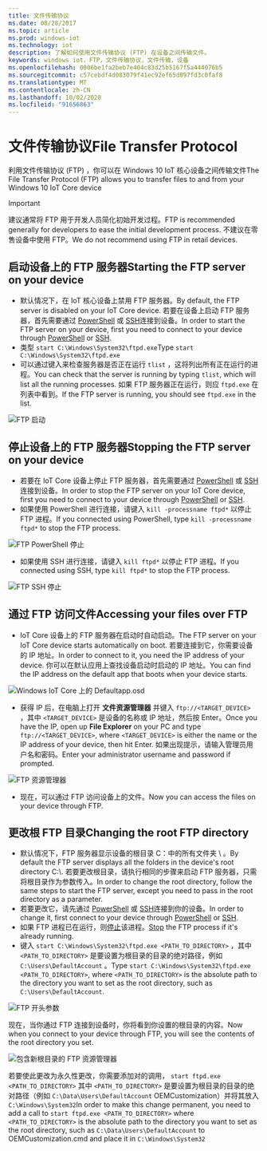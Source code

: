 ```yaml
---
title: 文件传输协议
ms.date: 08/28/2017
ms.topic: article
ms.prod: windows-iot
ms.technology: iot
description: 了解如何使用文件传输协议 (FTP) 在设备之间传输文件。
keywords: windows iot，FTP，文件传输协议，文件传输，设备
ms.openlocfilehash: 0006be1fa2beb7e404c83d25b5167f5a444076b5
ms.sourcegitcommit: c57cebdf4d083079f41ec92ef65d897fd3c0faf8
ms.translationtype: MT
ms.contentlocale: zh-CN
ms.lasthandoff: 10/02/2020
ms.locfileid: "91656863"
---
```

# <a name="file-transfer-protocol"></a><span data-ttu-id="10e81-104">文件传输协议</span><span class="sxs-lookup"><span data-stu-id="10e81-104">File Transfer Protocol</span></span>
<span data-ttu-id="10e81-105">利用文件传输协议 (FTP) ，你可以在 Windows 10 IoT 核心设备之间传输文件</span><span class="sxs-lookup"><span data-stu-id="10e81-105">The File Transfer Protocol (FTP) allows you to transfer files to and from your Windows 10 IoT Core device</span></span>

> [!IMPORTANT]
> <span data-ttu-id="10e81-106">建议通常将 FTP 用于开发人员简化初始开发过程。</span><span class="sxs-lookup"><span data-stu-id="10e81-106">FTP is recommended generally for developers to ease the initial development process.</span></span> <span data-ttu-id="10e81-107">不建议在零售设备中使用 FTP。</span><span class="sxs-lookup"><span data-stu-id="10e81-107">We do not recommend using FTP in retail devices.</span></span>

## <a name="starting-the-ftp-server-on-your-device"></a><span data-ttu-id="10e81-108">启动设备上的 FTP 服务器</span><span class="sxs-lookup"><span data-stu-id="10e81-108">Starting the FTP server on your device</span></span>
* <span data-ttu-id="10e81-109">默认情况下，在 IoT 核心设备上禁用 FTP 服务器。</span><span class="sxs-lookup"><span data-stu-id="10e81-109">By default, the FTP server is disabled on your IoT Core device.</span></span>  <span data-ttu-id="10e81-110">若要在设备上启动 FTP 服务器，首先需要通过 [PowerShell](../connect-your-device/PowerShell.md) 或 [SSH](../connect-your-device/SSH.md)连接到设备。</span><span class="sxs-lookup"><span data-stu-id="10e81-110">In order to start the FTP server on your device, first you need to connect to your device through [PowerShell](../connect-your-device/PowerShell.md) or [SSH](../connect-your-device/SSH.md).</span></span>
* <span data-ttu-id="10e81-111">类型 `start C:\Windows\System32\ftpd.exe`</span><span class="sxs-lookup"><span data-stu-id="10e81-111">Type `start C:\Windows\System32\ftpd.exe`</span></span>
* <span data-ttu-id="10e81-112">可以通过键入来检查服务器是否正在运行 `tlist` ，这将列出所有正在运行的进程。</span><span class="sxs-lookup"><span data-stu-id="10e81-112">You can check that the server is running by typing `tlist`, which will list all the running processes.</span></span>  <span data-ttu-id="10e81-113">如果 FTP 服务器正在运行，则应 `ftpd.exe` 在列表中看到。</span><span class="sxs-lookup"><span data-stu-id="10e81-113">If the FTP server is running, you should see `ftpd.exe` in the list.</span></span>

![FTP 启动](../media/ftp/ftp_start.png)

## <a name="stopping-the-ftp-server-on-your-device"></a><span data-ttu-id="10e81-115">停止设备上的 FTP 服务器<a name="stopftp"/></span><span class="sxs-lookup"><span data-stu-id="10e81-115">Stopping the FTP server on your device<a name="stopftp"/></span></span>
* <span data-ttu-id="10e81-116">若要在 IoT Core 设备上停止 FTP 服务器，首先需要通过 [PowerShell](../connect-your-device/PowerShell.md) 或 [SSH](../connect-your-device/SSH.md)连接到设备。</span><span class="sxs-lookup"><span data-stu-id="10e81-116">In order to stop the FTP server on your IoT Core device, first you need to connect to your device through [PowerShell](../connect-your-device/PowerShell.md) or [SSH](../connect-your-device/SSH.md).</span></span>
* <span data-ttu-id="10e81-117">如果使用 PowerShell 进行连接，请键入 `kill -processname ftpd*` 以停止 FTP 进程。</span><span class="sxs-lookup"><span data-stu-id="10e81-117">If you connected using PowerShell, type `kill -processname ftpd*` to stop the FTP process.</span></span>

![FTP PowerShell 停止](../media/ftp/ftp_kill_powershell.png)

* <span data-ttu-id="10e81-119">如果使用 SSH 进行连接，请键入 `kill ftpd*` 以停止 FTP 进程。</span><span class="sxs-lookup"><span data-stu-id="10e81-119">If you connected using SSH, type `kill ftpd*` to stop the FTP process.</span></span>

![FTP SSH 停止](../media/ftp/ftp_kill_ssh.png)

## <a name="accessing-your-files-over-ftp"></a><span data-ttu-id="10e81-121">通过 FTP 访问文件</span><span class="sxs-lookup"><span data-stu-id="10e81-121">Accessing your files over FTP</span></span>
* <span data-ttu-id="10e81-122">IoT Core 设备上的 FTP 服务器在启动时自动启动。</span><span class="sxs-lookup"><span data-stu-id="10e81-122">The FTP server on your IoT Core device starts automatically on boot.</span></span>  <span data-ttu-id="10e81-123">若要连接到它，你需要设备的 IP 地址。</span><span class="sxs-lookup"><span data-stu-id="10e81-123">In order to connect to it, you need the IP address of your device.</span></span>  <span data-ttu-id="10e81-124">你可以在默认应用上查找设备启动时启动的 IP 地址。</span><span class="sxs-lookup"><span data-stu-id="10e81-124">You can find the IP address on the default app that boots when your device starts.</span></span>

![Windows IoT Core 上的 Defaultapp.osd](../media/ftp/DefaultApp.png)

* <span data-ttu-id="10e81-126">获得 IP 后，在电脑上打开 **文件资源管理器** 并键入 `ftp://<TARGET_DEVICE>` ，其中 `<TARGET_DEVICE>` 是设备的名称或 IP 地址，然后按 Enter。</span><span class="sxs-lookup"><span data-stu-id="10e81-126">Once you have the IP, open up **File Explorer** on your PC and type `ftp://<TARGET_DEVICE>`, where `<TARGET_DEVICE>` is either the name or the IP address of your device, then hit Enter.</span></span>  <span data-ttu-id="10e81-127">如果出现提示，请输入管理员用户名和密码。</span><span class="sxs-lookup"><span data-stu-id="10e81-127">Enter your administrator username and password if prompted.</span></span>

![FTP 资源管理器](../media/ftp/ftp_explorer.png)

* <span data-ttu-id="10e81-129">现在，可以通过 FTP 访问设备上的文件。</span><span class="sxs-lookup"><span data-stu-id="10e81-129">Now you can access the files on your device through FTP.</span></span>

## <a name="changing-the-root-ftp-directory"></a><span data-ttu-id="10e81-130">更改根 FTP 目录</span><span class="sxs-lookup"><span data-stu-id="10e81-130">Changing the root FTP directory</span></span>
* <span data-ttu-id="10e81-131">默认情况下，FTP 服务器显示设备的根目录 C：中的所有文件夹 \\ 。</span><span class="sxs-lookup"><span data-stu-id="10e81-131">By default the FTP server displays all the folders in the device's root directory C:\\.</span></span>  <span data-ttu-id="10e81-132">若要更改根目录，请执行相同的步骤来启动 FTP 服务器，只需将根目录作为参数传入。</span><span class="sxs-lookup"><span data-stu-id="10e81-132">In order to change the root directory, follow the same steps to start the FTP server, except you need to pass in the root directory as a parameter.</span></span>
* <span data-ttu-id="10e81-133">若要更改它，请先通过 [PowerShell](../connect-your-device/PowerShell.md) 或 [SSH](../connect-your-device/SSH.md)连接到你的设备。</span><span class="sxs-lookup"><span data-stu-id="10e81-133">In order to change it, first connect to your device through [PowerShell](../connect-your-device/PowerShell.md) or [SSH](../connect-your-device/SSH.md).</span></span>
* <span data-ttu-id="10e81-134">如果 FTP 进程已在运行，则[停止](#stopftp)该进程。</span><span class="sxs-lookup"><span data-stu-id="10e81-134">[Stop](#stopftp) the FTP process if it's already running.</span></span>
* <span data-ttu-id="10e81-135">键入 `start C:\Windows\System32\ftpd.exe <PATH_TO_DIRECTORY>` ，其中 `<PATH_TO_DIRECTORY>` 是要设置为根目录的目录的绝对路径，例如 `C:\Users\DefaultAccount` 。</span><span class="sxs-lookup"><span data-stu-id="10e81-135">Type `start C:\Windows\System32\ftpd.exe <PATH_TO_DIRECTORY>`, where `<PATH_TO_DIRECTORY>` is the absolute path to the directory you want to set as the root directory, such as `C:\Users\DefaultAccount`.</span></span>

![FTP 开头参数](../media/ftp/ftp_start_parameter.png)

<span data-ttu-id="10e81-137">现在，当你通过 FTP 连接到设备时，你将看到你设置的根目录的内容。</span><span class="sxs-lookup"><span data-stu-id="10e81-137">Now when you connect to your device through FTP, you will see the contents of the root directory you set.</span></span>

![包含新根目录的 FTP 资源管理器](../media/ftp/ftp_explorer_parameter.png)

<span data-ttu-id="10e81-139">若要使此更改为永久性更改，你需要添加对的调用， `start ftpd.exe <PATH_TO_DIRECTORY>` 其中 `<PATH_TO_DIRECTORY>` 是要设置为根目录的目录的绝对路径（例如 `C:\Data\Users\DefaultAccount` OEMCustomization）并将其放入 `C:\Windows\System32`</span><span class="sxs-lookup"><span data-stu-id="10e81-139">In order to make this change permanent, you need to add a call to `start ftpd.exe <PATH_TO_DIRECTORY>` where `<PATH_TO_DIRECTORY>` is the absolute path to the directory you want to set as the root directory, such as `C:\Data\Users\DefaultAccount` to OEMCustomization.cmd and place it in `C:\Windows\System32`</span></span>
